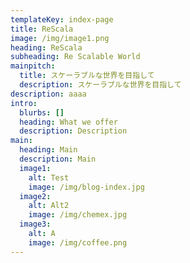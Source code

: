 ```yaml
---
templateKey: index-page
title: ReScala
image: /img/image1.png
heading: ReScala
subheading: Re Scalable World
mainpitch:
  title: スケーラブルな世界を目指して
  description: スケーラブルな世界を目指して
description: aaaa
intro:
  blurbs: []
  heading: What we offer
  description: Description
main:
  heading: Main
  description: Main
  image1:
    alt: Test
    image: /img/blog-index.jpg
  image2:
    alt: Alt2
    image: /img/chemex.jpg
  image3:
    alt: A
    image: /img/coffee.png
---
```

